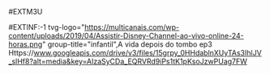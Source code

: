 #EXTM3U

#EXTINF:-1 tvg-logo="https://multicanais.com/wp-content/uploads/2019/04/Assistir-Disney-Channel-ao-vivo-online-24-horas.png" group-title="infantil",A vida depois do tombo ep3 
Https://www.googleapis.com/drive/v3/files/15grpy_0HHdablnXUyTAs3IhlJV_slHf8?alt=media&key=AIzaSyCDa_EQRVRd9iPs1tK1pKsoJzwPUag7FW
